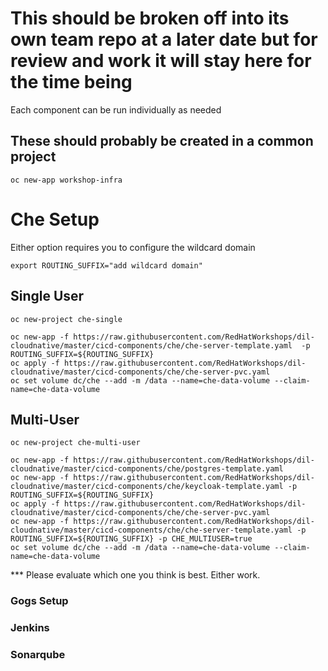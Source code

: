 # This should be broken off into its own team repo at a later date but for review and work it will stay here for the time being    
  
Each component can be run individually as needed    
  
## These should probably be created in a common project     
`oc new-app workshop-infra`    
  
# Che Setup    
Either option requires you to configure the wildcard domain    
  
```     
export ROUTING_SUFFIX="add wildcard domain"    
```    
## Single User    
```
oc new-project che-single    
```
  
```
oc new-app -f https://raw.githubusercontent.com/RedHatWorkshops/dil-cloudnative/master/cicd-components/che/che-server-template.yaml  -p ROUTING_SUFFIX=${ROUTING_SUFFIX}    
oc apply -f https://raw.githubusercontent.com/RedHatWorkshops/dil-cloudnative/master/cicd-components/che/che-server-pvc.yaml  
oc set volume dc/che --add -m /data --name=che-data-volume --claim-name=che-data-volume  
```
  
  
## Multi-User  
  
```
oc new-project che-multi-user  
```
  
```
oc new-app -f https://raw.githubusercontent.com/RedHatWorkshops/dil-cloudnative/master/cicd-components/che/postgres-template.yaml  
oc new-app -f https://raw.githubusercontent.com/RedHatWorkshops/dil-cloudnative/master/cicd-components/che/keycloak-template.yaml -p ROUTING_SUFFIX=${ROUTING_SUFFIX}  
oc apply -f https://raw.githubusercontent.com/RedHatWorkshops/dil-cloudnative/master/cicd-components/che/che-server-pvc.yaml  
oc new-app -f https://raw.githubusercontent.com/RedHatWorkshops/dil-cloudnative/master/cicd-components/che/che-server-template.yaml -p ROUTING_SUFFIX=${ROUTING_SUFFIX} -p CHE_MULTIUSER=true  
oc set volume dc/che --add -m /data --name=che-data-volume --claim-name=che-data-volume  
```
  
*** Please evaluate which one you think is best. Either work.   
  
  
  
  
  
### Gogs Setup  
  
  
### Jenkins  
  
  
  
### Sonarqube  
  
  
  
  
###  
